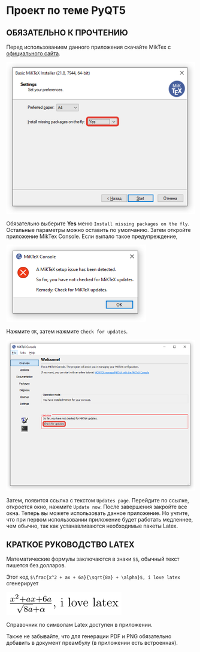 # Проект по теме PyQT5

## ОБЯЗАТЕЛЬНО К ПРОЧТЕНИЮ

Перед использованием данного приложения скачайте MikTex с [официального сайта](https://miktex.org/download).

![installer screenshot](IMG/README/installer_screenshot.png)

Обязательно выберите **Yes** меню `Install missing packages on the fly`.
Остальные параметры можно оставить по умолчанию. Затем откройте приложение MikTex Console.
Если выпало такое предупреждение,

![miktex console screenshot](IMG/README/miktex_console_screenshot.png)

Нажмите `OK`, затем нажмите `Check for updates`.

![miktex updates screenshot](IMG/README/miktex_updates_screenshot.png)

Затем, появится ссылка с текстом `Updates page`.
Перейдите по ссылке, откроется окно, нажмите `Update now`.
После завершения закройте все окна.
Теперь вы можете использовать данное приложение.
Но учтите, что при первом использовании приложение будет работать медленнее, чем обычно, так как
устанавливаются необходимые пакеты Latex.

## КРАТКОЕ РУКОВОДСТВО LATEX

Математические формулы заключаются в знаки `$$`, обычный текст пишется без долларов.

Этот код `$\frac{x^2 + ax + 6a}{\sqrt{8a} + \alpha}$, i love latex` сгенерирует

![preview example](IMG/README/preview_example.png)

Справочник по символам Latex доступен в приложении.

Также не забывайте, что для генерации PDF и PNG обязательно добавить в документ преамбулу (в приложении есть встроенная).
